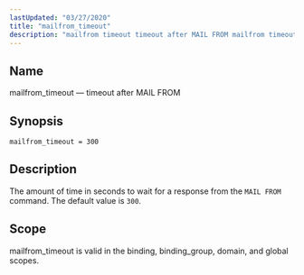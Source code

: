 ```yaml
---
lastUpdated: "03/27/2020"
title: "mailfrom_timeout"
description: "mailfrom timeout timeout after MAIL FROM mailfrom timeout 300 The amount of time in seconds to wait for a response from the MAIL FROM command The default value is 300 mailfrom timeout is valid in the binding binding group domain and global scopes..."
---
```


<a name="conf.ref.mailfrom_timeout"></a> 
## Name

mailfrom_timeout — timeout after MAIL FROM

## Synopsis

`mailfrom_timeout = 300`

<a name="idp25098096"></a> 
## Description

The amount of time in seconds to wait for a response from the `MAIL FROM` command. The default value is `300`.

<a name="idp25100864"></a> 
## Scope

mailfrom_timeout is valid in the binding, binding_group, domain, and global scopes.
